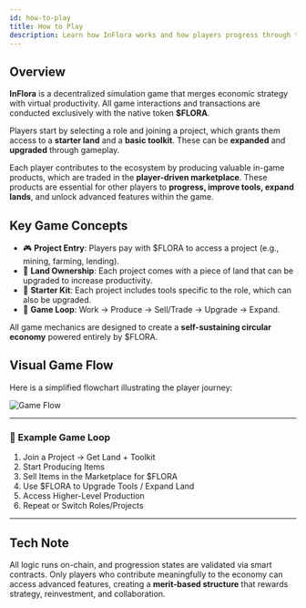 ```yaml
---
id: how-to-play
title: How to Play
description: Learn how InFlora works and how players progress through the game using $FLORA as the sole currency.
---
```


## Overview

**InFlora** is a decentralized simulation game that merges economic strategy with virtual productivity. All game interactions and transactions are conducted exclusively with the native token **$FLORA**.

Players start by selecting a role and joining a project, which grants them access to a **starter land** and a **basic toolkit**. These can be **expanded** and **upgraded** through gameplay.

Each player contributes to the ecosystem by producing valuable in-game products, which are traded in the **player-driven marketplace**. These products are essential for other players to **progress, improve tools, expand lands**, and unlock advanced features within the game.

## Key Game Concepts

- 🎮 **Project Entry**: Players pay with $FLORA to access a project (e.g., mining, farming, lending).
- 🌱 **Land Ownership**: Each project comes with a piece of land that can be upgraded to increase productivity.
- 🧰 **Starter Kit**: Each project includes tools specific to the role, which can also be upgraded.
- 🔁 **Game Loop**: Work → Produce → Sell/Trade → Upgrade → Expand.

All game mechanics are designed to create a **self-sustaining circular economy** powered entirely by $FLORA.

## Visual Game Flow

Here is a simplified flowchart illustrating the player journey:

![Game Flow](/img/gameflow.png)

---

### 🔄 Example Game Loop

1. Join a Project → Get Land + Toolkit  
2. Start Producing Items  
3. Sell Items in the Marketplace for $FLORA  
4. Use $FLORA to Upgrade Tools / Expand Land  
5. Access Higher-Level Production  
6. Repeat or Switch Roles/Projects

---

## Tech Note

All logic runs on-chain, and progression states are validated via smart contracts. Only players who contribute meaningfully to the economy can access advanced features, creating a **merit-based structure** that rewards strategy, reinvestment, and collaboration.
